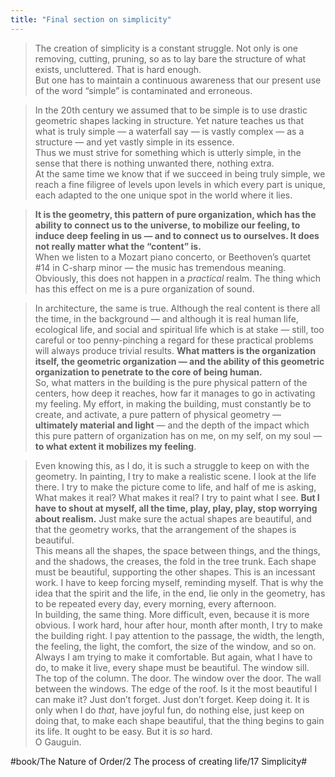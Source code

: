 ```yaml
---
title: "Final section on simplicity"
---
```


> The creation of simplicity is a constant struggle. Not only is one removing, cutting, pruning, so as to lay bare the structure of what exists, uncluttered. That is hard enough.  
> But one has to maintain a continuous awareness that our present use of the word “simple” is contaminated and erroneous.  

> In the 20th century we assumed that to be simple is to use drastic geometric shapes lacking in structure. Yet nature teaches us that what is truly simple — a waterfall say — is vastly complex — as a structure — and yet vastly simple in its essence.  
> Thus we must strive for something which is utterly simple, in the sense that there is nothing unwanted there, nothing extra.  
> At the same time we know that if we succeed in being truly simple, we reach a fine filigree of levels upon levels in which every part is unique, each adapted to the one unique spot in the world where it lies.  

> **It is the geometry, this pattern of pure organization, which has the ability to connect us to the universe, to mobilize our feeling, to induce deep feeling in us — and to connect us to ourselves. It does not really matter what the “content” is.**  
> When we listen to a Mozart piano concerto, or Beethoven’s quartet \#14 in C-sharp minor — the music has tremendous meaning. Obviously, this does not happen in a *practical* realm. The thing which has this effect on me is a pure organization of sound.  

> In architecture, the same is true. Although the real content is there all the time, in the background — and although it is real human life, ecological life, and social and spiritual life which is at stake — still, too careful or too penny-pinching a regard for these practical problems will always produce trivial results. **What matters is the organization itself, the geometric organization — and the ability of this geometric organization to penetrate to the core of being human.**  
> So, what matters in the building is the pure physical pattern of the centers, how deep it reaches, how far it manages to go in activating my feeling. My effort, in making the building, must constantly be to create, and activate, a pure pattern of physical geometry — **ultimately material and light** — and the depth of the impact which this pure pattern of organization has on me, on my self, on my soul — **to what extent it mobilizes my feeling**.  

> Even knowing this, as I do, it is such a struggle to keep on with the geometry. In painting, I try to make a realistic scene. I look at the life there. I try to make the picture come to life, and half of me is asking, What makes it real? What makes it real? I try to paint what I see. **But I have to shout at myself, all the time, play, play, play, stop worrying about realism.** Just make sure the actual shapes are beautiful, and that the geometry works, that the arrangement of the shapes is beautiful.   
> This means all the shapes, the space between things, and the things, and the shadows, the creases, the fold in the tree trunk. Each shape must be beautiful, supporting the other shapes. This is an incessant work. I have to keep forcing myself, reminding myself. That is why the idea that the spirit and the life, in the end, lie only in the geometry, has to be repeated every day, every morning, every afternoon.  
> In building, the same thing. More difficult, even, because it is more obvious. I work hard, hour after hour, month after month, I try to make the building right. I pay attention to the passage, the width, the length, the feeling, the light, the comfort, the size of the window, and so on. Always I am trying to make it comfortable. But again, what I have to do, to make it live, every shape must be beautiful. The window sill. The top of the column. The door. The window over the door. The wall between the windows. The edge of the roof. Is it the most beautiful I can make it? Just don’t forget. Just don’t forget. Keep doing it. It is only when I do *that*, have joyful fun, do nothing else, just keep on doing that, to make each shape beautiful, that the thing begins to gain its life. It ought to be easy. But it is *so* hard.  
> O Gauguin.  

#book/The Nature of Order/2 The process of creating life/17 Simplicity#
